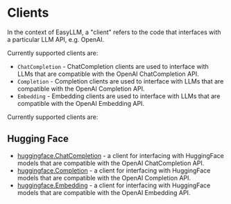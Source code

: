 # Clients

In the context of EasyLLM, a "client" refers to the code that interfaces with a particular LLM API, e.g. OpenAI.

Currently supported clients are:  

- `ChatCompletion` - ChatCompletion clients are used to interface with LLMs that are compatible with the OpenAI ChatCompletion API.
- `Completion` - Completion clients are used to interface with LLMs that are compatible with the OpenAI Completion API.
- `Embedding` - Embedding clients are used to interface with LLMs that are compatible with the OpenAI Embedding API.

Currently supported clients are:  

## Hugging Face

- [huggingface.ChatCompletion](huggingface/#huggingfacechatcompletion) - a client for interfacing with HuggingFace models that are compatible with the OpenAI ChatCompletion API.
- [huggingface.Completion](huggingface/#huggingfacechatcompletion) - a client for interfacing with HuggingFace models that are compatible with the OpenAI Completion API.
- [huggingface.Embedding](huggingface/#huggingfacechatcompletion) - a client for interfacing with HuggingFace models that are compatible with the OpenAI Embedding API.
